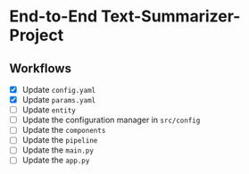 # End-to-End Text-Summarizer-Project

## Workflows

- [x] Update `config.yaml`
- [x] Update `params.yaml`
- [ ] Update `entity`
- [ ] Update the configuration manager in `src/config`
- [ ] Update the `components`
- [ ] Update the `pipeline`
- [ ] Update the `main.py`
- [ ] Update the `app.py`
